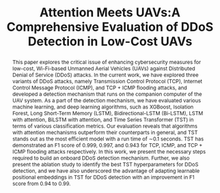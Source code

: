 ---
layout: project-page-new
title: "Attention Meets UAVs:A Comprehensive Evaluation of DDoS Detection in Low-Cost UAVs"
authors:
  - name: Ashish Sharma
    sup: 1
  - name: SVSLN Surya Suhas Vaddhiparthy
    sup: 1
  - name: Sai Usha Goparaju
    sup: 1
  - name: Deepak Gangadharan
    sup: 1
  - name: Harikumar Kandath
    sup: 2
affiliations:
  - name: Computer Systems Group, IIIT Hyderabad, India
    link: https://csg.iiit.ac.in/
    sup: 1
  - name: Robotics Research Center, IIIT Hyderabad, India
    link: https://robotics.iiit.ac.in
    sup: 2
permalink: /publications/2024/Ashish_Attention/
abstract: "This paper explores the critical issue of enhancing cybersecurity measures for low-cost, Wi-Fi-based Unmanned Aerial Vehicles (UAVs) against Distributed Denial of Service (DDoS) attacks. In the current work, we have explored three variants of DDoS attacks, namely Transmission Control Protocol (TCP), Internet Control Message Protocol (ICMP), and TCP + ICMP flooding attacks, and developed a detection mechanism that runs on the companion computer of the UAV system. As a part of the detection mechanism, we have evaluated various machine learning, and deep learning algorithms, such as
XGBoost, Isolation Forest, Long Short-Term Memory (LSTM), Bidirectional-LSTM (Bi-LSTM), LSTM with attention, BiLSTM with attention, and Time Series Transformer (TST) in terms of various classification metrics. Our evaluation reveals that algorithms with attention mechanisms outperform their counterparts in general, and TST stands out as the most efficient model with a run time of ∼0.1 seconds. TST has
demonstrated an F1 score of 0.999, 0.997, and 0.943 for TCP, ICMP, and TCP + ICMP flooding attacks respectively. In this work, we present the necessary steps required to build an onboard DDoS detection mechanism. Further, we also present the ablation study to identify the best TST hyperparameters for
DDoS detection, and we have also underscored the advantage of adapting learnable positional embeddings in TST for DDoS detection with an improvement in F1 score from 0.94 to 0.99."
#project_page: https://ensemble-of-costs-diffusion.github.io/
paper: https://ieeexplore.ieee.org/stamp/stamp.jsp?tp=&arnumber=10711508
#code: https://github.com/vishal-2000/EDMP
#supplement: https://clipgraphs.github.io/static/pdfs/Supplementary.pdf
#video: https://www.youtube.com/watch?v=ITo8rMInatk&feature=youtu.be
#iframe: https://www.youtube.com/embed/ITo8rMInatk
#demo: https://anyloc.github.io/#interactive_demo

---